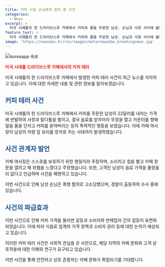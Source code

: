 ```yaml
---
title: 커피 사설 손님에게 망치 쾅 사건
categories:
  - News
excerpt: >
  미국 시애틀의 한 드라이브스루 카페에서 커피와 물을 주문한 남성. 손님과 사장 사이에 불화가 시작되고, 남성은 음료를 던지며 사장에게 행동을 취했습니다. 이후 사장은 망치로 손님의 차량 유리창을 내리쳤고, 경찰이 출동하여 사건이 폭로되었습니다. 이러한 사건에 대한 동영상을 편집한 것은 유하영입니다.
feature_text: >
  미국 시애틀의 한 드라이브스루 카페에서 커피와 물을 주문한 남성. 손님과 사장 사이에 불화가 시작되고, 남성은 음료를 던지며 사장에게 행동을 취했습니다. 이후 사장은 망치로 손님의 차량 유리창을 내리쳤고, 경찰이 출동하여 사건이 폭로되었습니다. 이러한 사건에 대한 동영상을 편집한 것은 유하영입니다.
image: 'https://newsdao.kr/res/images/meta/newsdao_breakingnews.jpg'
---
```


<p><img src="https://newsdao.kr/res/images/meta/newsdao_breakingnews.jpg" alt="koreaapp 속보" /></p>

<p><b><span style="color: #ee2323;">미국 시애틀 드라이브스루 카페에서의 커피 테러</span></b></p>

<p>미국 시애틀의 한 드라이브스루 카페에서 발생한 커피 테러 사건이 최근 뉴스를 석자하고 있습니다. 이에 대한 자세한 내용 및 관련 정보를 알아보겠습니다.</p>

<h2><b><span style="color: #1a5490;">커피 테러 사건</span></b></h2>

<p>미국 시애틀의 한 드라이브스루 카페에서 커피를 주문한 남성이 22달러를 내라는 가격에 반발하여 사장과 말다툼을 벌이고, 결국 음료를 받자마자 뚜껑을 열고 카운터를 향해 얼음 물을 던지고 커피를 쏟아버리는 등의 폭력적인 행동을 보였습니다. 이에 카페 여사장이 남성의 차량 앞 유리를 망치로 치는 사태까지 발생하였습니다.</p>

<h2><b><span style="color: #1a5490;">사건 관계자 발언</span></b></h2>

<p>카페 여사장은 스스로를 보호하기 위한 행동이라 주장하며, 소리치고 침을 뱉고 카페 창문을 열려고 해 위협을 느꼈다고 주장했습니다. 또한, 고객인 남성이 음료 가격을 몰랐을 리 없다고 언급하며 사건을 해명하고 있습니다.</p>

<p>이번 사건으로 인해 남성 손님은 폭행 혐의로 고소당했으며, 경찰이 출동하여 수사 중에 있습니다.</p>

<h2><b><span style="color: #1a5490;">사건의 파급효과</span></b></h2>

<p>이번 사건으로 인해 커피 가격을 둘러싼 갈등과 소비자와 판매업자 간의 갈등이 표면화되었습니다. 이에 따라 식음료 업계의 가격 정책과 소비자 권리 등에 대한 논의가 예상되고 있습니다.</p>

<p>이러한 커피 테러 사건은 사회적 관심을 끈 사안으로, 해당 지역의 카페 문화와 고객 상호작용에 대한 이해와 연구가 요구되고 있습니다.</p>

<p>이번 사건을 통해 안전하고 상호 존중하는 카페 문화가 확립되기를 기대합니다.</p>


